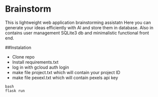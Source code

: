 # Brainstorm 

This is lightweight web application brainstorming assistatn
Here you can generate your ideas efficiently with AI and store them in database. Also in contains user management SQLite3 db and minimalistic functional front end.

##Instalation

- Clone repo
- Install requirements.txt
- log in with gcloud auth login
- make file project.txt which will contain your project ID
- make file pexexl.txt which will contain pexels api key
```
bash
flask run
```
